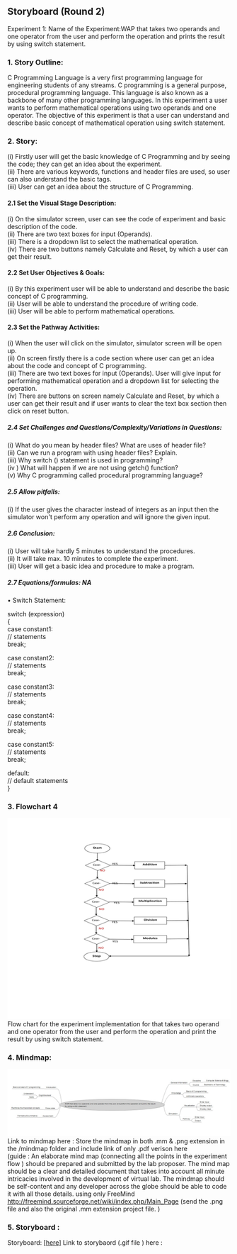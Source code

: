 ## Storyboard (Round 2)

Experiment 1: Name of the Experiment:WAP that takes two operands and one operator from the user and perform the operation and prints the result by using switch statement.

### 1. Story Outline:

C Programming Language is a very first programming language for engineering students of any streams. C programming is a general purpose, procedural programming language. This language is also known as a backbone of many other programming languages.
In this experiment a user wants to perform mathematical operations using two operands and one operator. The objective of this experiment is that a user can understand and describe basic concept of mathematical operation using switch statement.


### 2. Story:

(i) Firstly user will get the basic knowledge of C Programming and by seeing the code; they can get an idea about the experiment.<br>
(ii) There are various keywords, functions and header files are used, so user can also understand the basic tags.<br> 
(iii)  User can get an idea about the structure of C Programming.


#### 2.1 Set the Visual Stage Description:
(i) On the simulator screen, user can see the code of experiment and basic description of the code.<br>
(ii) There are two text boxes for input (Operands).<br>
(iii) There is a dropdown list to select the mathematical operation.<br>
(iv) There are two buttons namely Calculate and Reset, by which a user can get their result.


#### 2.2 Set User Objectives & Goals:
(i) By this experiment user will be able to understand and describe the basic concept of C programming.<br>
(ii) User will be able to understand the procedure of writing code.<br>
(iii) User will be able to perform mathematical operations.


#### 2.3 Set the Pathway Activities:

(i) When the user will click on the simulator, simulator screen will be open up.<br>
(ii) On screen firstly there is a code section where user can get an idea about the code and concept of C programming.<br>
(iii) There are two text boxes for input (Operands). User will give input for performing mathematical operation and a dropdown list for selecting the operation.<br>
(iv) There are buttons on screen namely Calculate and Reset, by which a user can get their result and if user wants to clear the text box section then click on reset button.


##### 2.4 Set Challenges and Questions/Complexity/Variations in Questions:

(i) What do you mean by header files? What are uses of header file?<br> 
(ii) Can we run a program with using header files? Explain.<br>
(iii) Why switch () statement is used in programming?<br>
(iv ) What will happen if we are not using  getch() function?<br>
(v) Why C programming called procedural programming language?


##### 2.5 Allow pitfalls:
(i) If the user gives the character instead of integers as an input then the simulator won't perform any operation and will ignore the given input.<br>

##### 2.6 Conclusion:
(i) User will take hardly 5 minutes to understand the procedures.<br>
(ii) It will take max. 10 minutes to complete the experiment.<br>
(iii) User will get a basic idea and procedure to make a program.


##### 2.7 Equations/formulas: NA
•	 Switch Statement:

switch (expression)<br>
{<br>
   case constant1:<br>
      // statements<br>
      break;

   case constant2:<br>
      // statements<br>
      break;

   case constant3:<br>
      // statements<br>
      break;


   case constant4:<br>
      // statements<br>
      break;


   case constant5:<br>
      // statements<br>
      break;

   default:<br>
      // default statements<br>
}
 


### 3. Flowchart 4
<img src="flowchart/flowchart.png"/><br>
Flow chart for the experiment implementation for that takes two operand and one operator from the user and perform the operation and print the result by using switch statement.


### 4. Mindmap:
<img src="mindmap/mindmap.png.jpeg"/><br>
Link to mindmap here : Store the mindmap in both .mm & .png extension in the /mindmap folder and include link of only .pdf verison here <br> (guide : An elaborate mind map (connecting all the points in the experiment flow ) should be prepared and submitted by the lab proposer. The mind map should be a clear and detailed document that takes into account all minute intricacies involved in the development of virtual lab. The mindmap should be self-content and any developer across the globe should be able to code it with all those details. using only FreeMind   http://freemind.sourceforge.net/wiki/index.php/Main_Page  (send the .png file and also the original .mm extension project file. )
 

### 5. Storyboard :
Storyboard: <a href="storyboard/ezgif.com-gif-maker.gif
"> [here]</a>
Link to storybaord (.gif file ) here :

